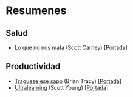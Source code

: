 # Resumenes

## Salud
- [Lo que no nos mata](<libros/Lo que no nos mata.md>) (Scott Carney) [[Portada](<libros/img/Lo que no nos mata.jpg>)]

## Productividad
- [Traguese ese sapo](<libros/Traguese ese sapo.md>) (Brian Tracy) [[Portada](<libros/img/Traguese ese sapo.png>)]
- [Ultralearning](<libros/Ultralearning.md>) (Scott Young) [[Portada](<libros/img/Ultralearning.jpg>)]